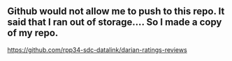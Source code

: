 ## Github would not allow me to push to this repo. It said that I ran out of storage.... So I made a copy of my repo.

https://github.com/rpp34-sdc-datalink/darian-ratings-reviews
